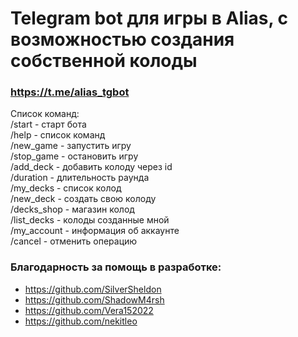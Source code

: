 # Telegram bot для игры в Alias, с возможностью создания собственной колоды

### https://t.me/alias_tgbot

Список команд:  
/start - старт бота  
/help - список команд  
/new_game - запустить игру  
/stop_game - остановить игру  
/add_deck - добавить колоду через id  
/duration - длительность раунда  
/my_decks - список колод  
/new_deck - создать свою колоду  
/decks_shop - магазин колод  
/list_decks - колоды созданные мной  
/my_account - информация об аккаунте  
/cancel - отменить операцию

### Благодарность за помощь в разработке:
 - https://github.com/SilverSheldon
 - https://github.com/ShadowM4rsh
 - https://github.com/Vera152022
 - https://github.com/nekitleo
